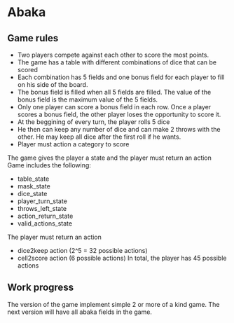 # Abaka
## Game rules
- Two players compete against each other to score the most points.
- The game has a table with different combinations of dice that can be scored
- Each combination has 5 fields and one bonus field for each player to fill on his side of the board.
- The bonus field is filled when all 5 fields are filled. The value of the bonus field is the maximum value of the 5 fields.
- Only one player can score a bonus field in each row. Once a player scores a bonus field, the other player loses the opportunity to score it.
- At the beggining of every turn, the player rolls 5 dice
- He then can keep any number of dice and can make 2 throws with the other. He may keep all dice after the first roll if he wants.
- Player must action a category to score

The game gives the player a state and the player must return an action
Game includes the following:
- table_state
- mask_state
- dice_state
- player_turn_state
- throws_left_state
- action_return_state
- valid_actions_state

The player must return an action
- dice2keep action (2^5 = 32 possible actions)
- cell2score action (6 possible actions)
In total, the player has 45 possible actions



## Work progress
The version of the game implement simple 2 or more of a kind game. The next version will have all abaka fields in the game.
